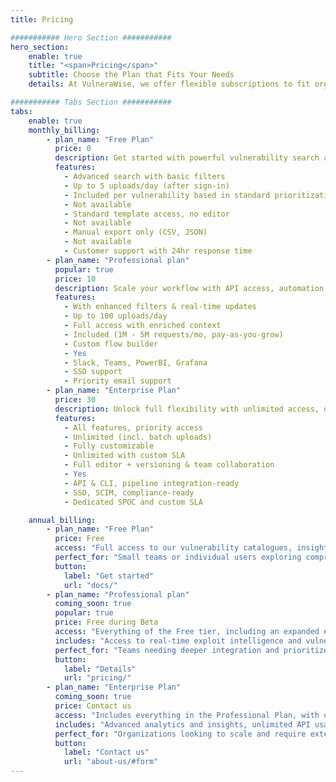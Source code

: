 ```yaml
---
title: Pricing

########### Hero Section ###########
hero_section:
    enable: true
    title: "<span>Pricing</span>"
    subtitle: Choose the Plan that Fits Your Needs
    details: At VulneraWise, we offer flexible subscriptions to fit organizations of all sizes and security requirements. Whether you're just starting out or need a fully customizable solution, we’ve got you covered.

########### Tabs Section ###########
tabs:
    enable: true
    monthly_billing:
        - plan_name: "Free Plan"
          price: 0
          description: Get started with powerful vulnerability search and basic prioritization tools—for individuals or small teams exploring what matters most.
          features:
            - Advanced search with basic filters
            - Up to 5 uploads/day (after sign-in)
            - Included per vulnerability based in standard prioritization flow
            - Not available
            - Standard template access, no editor
            - Not available
            - Manual export only (CSV, JSON)
            - Not available
            - Customer support with 24hr response time
        - plan_name: "Professional plan"
          popular: true
          price: 10
          description: Scale your workflow with API access, automation features, and advanced analytics—built for growing teams and security professionals. It includes Everything of the Free tier and much more.
          features:
            - With enhanced filters & real-time updates
            - Up to 100 uploads/day
            - Full access with enriched context
            - Included (1M - 5M requests/mo, pay-as-you-grow)
            - Custom flow builder
            - Yes
            - Slack, Teams, PowerBI, Grafana
            - SSO support
            - Priority email support
        - plan_name: "Enterprise Plan"
          price: 30
          description: Unlock full flexibility with unlimited access, on-prem CLI, advanced security, and deep integration across your entire workflow.
          features:
            - All features, priority access
            - Unlimited (incl. batch uploads)
            - Fully customizable
            - Unlimited with custom SLA
            - Full editor + versioning & team collaboration
            - Yes
            - API & CLI, pipeline integration-ready
            - SSO, SCIM, compliance-ready
            - Dedicated SPOC and custom SLA

    annual_billing:
        - plan_name: "Free Plan"
          price: Free
          access: "Full access to our vulnerability catalogues, insights, and usage of the API with a limited number of API calls."
          perfect_for: "Small teams or individual users exploring comprehensive vulnerability insights and basic API functionality."
          button: 
            label: "Get started"
            url: "docs/"
        - plan_name: "Professional plan"
          coming_soon: true
          popular: true
          price: Free during Beta
          access: "Everything of the Free tier, including an expanded # of API calls and the use of our decision tree for prioritized threat intelligence."
          includes: "Access to real-time exploit intelligence and vulnerability prioritization with up to 200.000 API calls per month"
          perfect_for: "Teams needing deeper integration and prioritized guidance on vulnerabilities most relevant to their business."
          button: 
            label: "Details"
            url: "pricing/"
        - plan_name: "Enterprise Plan"
          coming_soon: true
          price: Contact us
          access: "Includes everything in the Professional Plan, with unlimited API calls, customizable decision trees, and the option to host VulneraWise within your IT environment."
          includes: "Advanced analytics and insights, unlimited API usage, and access to customizable decision trees to create context specific algorithms for your business."
          perfect_for: "Organizations looking to scale and require extensive integration with their existing systems."
          button: 
            label: "Contact us"
            url: "about-us/#form"
---
```

